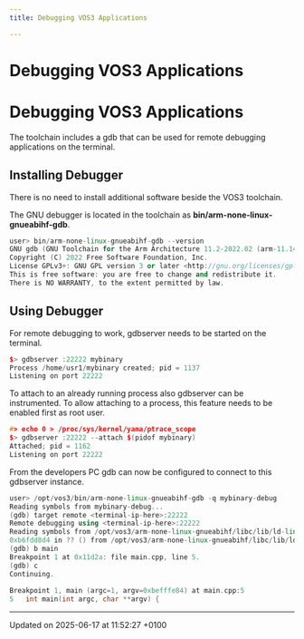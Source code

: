 ```yaml
---
title: Debugging VOS3 Applications

---
```


# Debugging VOS3 Applications




# Debugging VOS3 Applications

The toolchain includes a gdb that can be used for remote debugging applications on the terminal.


## Installing Debugger

There is no need to install additional software beside the VOS3 toolchain.

The GNU debugger is located in the toolchain as **bin/arm-none-linux-gnueabihf-gdb**.



```cpp
user> bin/arm-none-linux-gnueabihf-gdb --version
GNU gdb (GNU Toolchain for the Arm Architecture 11.2-2022.02 (arm-11.14)) 11.2.90.20220202-git
Copyright (C) 2022 Free Software Foundation, Inc.
License GPLv3+: GNU GPL version 3 or later <http://gnu.org/licenses/gpl.html>
This is free software: you are free to change and redistribute it.
There is NO WARRANTY, to the extent permitted by law.
```


## Using Debugger

For remote debugging to work, gdbserver needs to be started on the terminal.



```cpp
$> gdbserver :22222 mybinary
Process /home/usr1/mybinary created; pid = 1137
Listening on port 22222
```

To attach to an already running process also gdbserver can be instrumented. To allow attaching to a process, this feature needs to be enabled first as root user.



```cpp
#> echo 0 > /proc/sys/kernel/yama/ptrace_scope
$> gdbserver :22222 --attach $(pidof mybinary)
Attached; pid = 1162
Listening on port 22222
```

From the developers PC gdb can now be configured to connect to this gdbserver instance.



```cpp
user> /opt/vos3/bin/arm-none-linux-gnueabihf-gdb -q mybinary-debug
Reading symbols from mybinary-debug...
(gdb) target remote <terminal-ip-here>:22222
Remote debugging using <terminal-ip-here>:22222
Reading symbols from /opt/vos3/arm-none-linux-gnueabihf/libc/lib/ld-linux-armhf.so.3...
0xb6fdd8d4 in ?? () from /opt/vos3/arm-none-linux-gnueabihf/libc/lib/ld-linux-armhf.so.3
(gdb) b main
Breakpoint 1 at 0x11d2a: file main.cpp, line 5.
(gdb) c
Continuing.
 
Breakpoint 1, main (argc=1, argv=0xbefffe84) at main.cpp:5
5   int main(int argc, char **argv) {
```

-------------------------------

Updated on 2025-06-17 at 11:52:27 +0100
